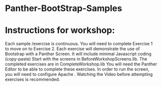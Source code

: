 # Panther-BootStrap-Samples
# Instructions for workshop:
Each sample /exercise is continuous. You will need to complete Exercise 1 to move on to Exercise 2. 
Each exercise will demonstrate the  use of Bootstrap with  a Panther Screen. It will include minimal Javascript coding (copy-paste)
Start with the screens in BeforeWorkshopScreens.lib.
The completed exercises are in CompleteWorkshop.lib
You will need the Panther Editor to be able to complete these exercises. In order to  run the screen, you will need to  configure Apache .
Watching the Video before  attempting  exercises is recommended.

 
